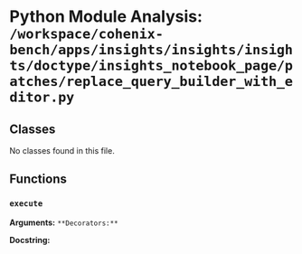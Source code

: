 # Python Module Analysis: `/workspace/cohenix-bench/apps/insights/insights/insights/doctype/insights_notebook_page/patches/replace_query_builder_with_editor.py`

## Classes

No classes found in this file.


## Functions

### `execute`
**Arguments:** ``
**Decorators:** ``

**Docstring:**
```

```

